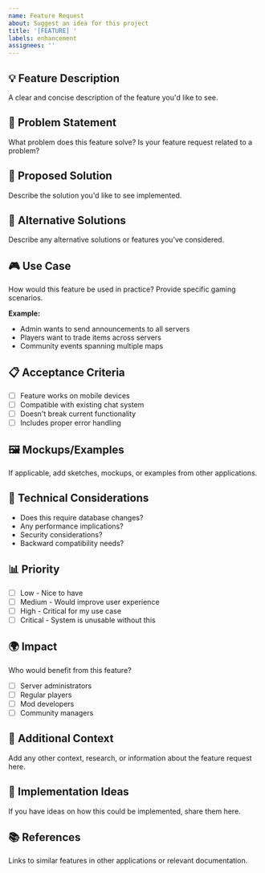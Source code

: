 ```yaml
---
name: Feature Request
about: Suggest an idea for this project
title: '[FEATURE] '
labels: enhancement
assignees: ''
---
```


## 💡 Feature Description
A clear and concise description of the feature you'd like to see.

## 🎯 Problem Statement
What problem does this feature solve? Is your feature request related to a problem?

## 💭 Proposed Solution
Describe the solution you'd like to see implemented.

## 🔄 Alternative Solutions
Describe any alternative solutions or features you've considered.

## 🎮 Use Case
How would this feature be used in practice? Provide specific gaming scenarios.

**Example:**
- Admin wants to send announcements to all servers
- Players want to trade items across servers
- Community events spanning multiple maps

## 📋 Acceptance Criteria
- [ ] Feature works on mobile devices
- [ ] Compatible with existing chat system
- [ ] Doesn't break current functionality
- [ ] Includes proper error handling

## 🖼️ Mockups/Examples
If applicable, add sketches, mockups, or examples from other applications.

## 🔧 Technical Considerations
- Does this require database changes?
- Any performance implications?
- Security considerations?
- Backward compatibility needs?

## 📊 Priority
- [ ] Low - Nice to have
- [ ] Medium - Would improve user experience
- [ ] High - Critical for my use case
- [ ] Critical - System is unusable without this

## 🌍 Impact
Who would benefit from this feature?
- [ ] Server administrators
- [ ] Regular players
- [ ] Mod developers
- [ ] Community managers

## 📝 Additional Context
Add any other context, research, or information about the feature request here.

## 🚀 Implementation Ideas
If you have ideas on how this could be implemented, share them here.

## 📚 References
Links to similar features in other applications or relevant documentation.

